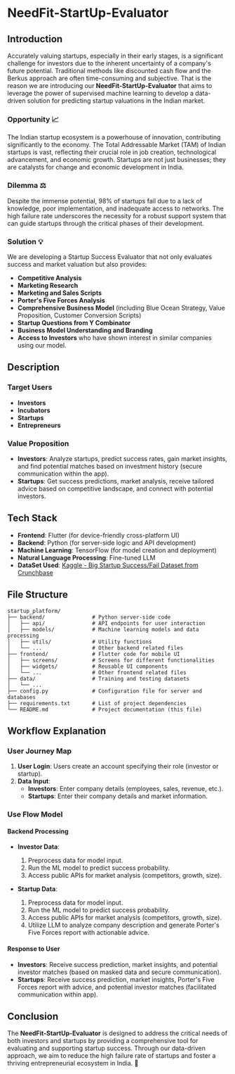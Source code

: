 # NeedFit-StartUp-Evaluator

## Introduction

Accurately valuing startups, especially in their early stages, is a significant challenge for investors due to the inherent uncertainty of a company's future potential. Traditional methods like discounted cash flow and the Berkus approach are often time-consuming and subjective. That is the reason we are introducing our **NeedFit-StartUp-Evaluator** that aims to leverage the power of supervised machine learning to develop a data-driven solution for predicting startup valuations in the Indian market.

### Opportunity 📈

The Indian startup ecosystem is a powerhouse of innovation, contributing significantly to the economy. The Total Addressable Market (TAM) of Indian startups is vast, reflecting their crucial role in job creation, technological advancement, and economic growth. Startups are not just businesses; they are catalysts for change and economic development in India.

### Dilemma ⚖️

Despite the immense potential, 98% of startups fail due to a lack of knowledge, poor implementation, and inadequate access to networks. The high failure rate underscores the necessity for a robust support system that can guide startups through the critical phases of their development.

### Solution 💡

We are developing a Startup Success Evaluator that not only evaluates success and market valuation but also provides:

- **Competitive Analysis**
- **Marketing Research**
- **Marketing and Sales Scripts**
- **Porter's Five Forces Analysis**
- **Comprehensive Business Model** (including Blue Ocean Strategy, Value Proposition, Customer Conversion Scripts)
- **Startup Questions from Y Combinator**
- **Business Model Understanding and Branding**
- **Access to Investors** who have shown interest in similar companies using our model.

## Description

### Target Users

- **Investors**
- **Incubators**
- **Startups**
- **Entrepreneurs**

### Value Proposition

- **Investors**: Analyze startups, predict success rates, gain market insights, and find potential matches based on investment history (secure communication within the app).
- **Startups**: Get success predictions, market analysis, receive tailored advice based on competitive landscape, and connect with potential investors.

## Tech Stack

- **Frontend**: Flutter (for device-friendly cross-platform UI)
- **Backend**: Python (for server-side logic and API development)
- **Machine Learning**: TensorFlow (for model creation and deployment)
- **Natural Language Processing**: Fine-tuned LLM
- **DataSet Used**: [Kaggle - Big Startup Success/Fail Dataset from Crunchbase](https://www.kaggle.com/datasets/yanmaksi/big-startup-secsees-fail-dataset-from-crunchbase/data)

## File Structure

```plaintext
startup_platform/
├── backend/               # Python server-side code
│   ├── api/               # API endpoints for user interaction
│   ├── models/            # Machine learning models and data processing
│   ├── utils/             # Utility functions
│   └── ...                # Other backend related files
├── frontend/              # Flutter code for mobile UI
│   ├── screens/           # Screens for different functionalities
│   ├── widgets/           # Reusable UI components
│   └── ...                # Other frontend related files
├── data/                  # Training and testing datasets
│   └── ...
├── config.py              # Configuration file for server and databases
├── requirements.txt       # List of project dependencies
└── README.md              # Project documentation (this file)
```

## Workflow Explanation

### User Journey Map

1. **User Login**: Users create an account specifying their role (investor or startup).
2. **Data Input**:
   - **Investors**: Enter company details (employees, sales, revenue, etc.).
   - **Startups**: Enter their company details and market information.

### Use Flow Model

#### Backend Processing

- **Investor Data**:
  1. Preprocess data for model input.
  2. Run the ML model to predict success probability.
  3. Access public APIs for market analysis (competitors, growth, size).
  
- **Startup Data**:
  1. Preprocess data for model input.
  2. Run the ML model to predict success probability.
  3. Access public APIs for market analysis (competitors, growth, size).
  4. Utilize LLM to analyze company description and generate Porter's Five Forces report with actionable advice.

#### Response to User

- **Investors**: Receive success prediction, market insights, and potential investor matches (based on masked data and secure communication).
- **Startups**: Receive success prediction, market insights, Porter's Five Forces report with advice, and potential investor matches (facilitated communication within app).

## Conclusion

The **NeedFit-StartUp-Evaluator** is designed to address the critical needs of both investors and startups by providing a comprehensive tool for evaluating and supporting startup success. Through our data-driven approach, we aim to reduce the high failure rate of startups and foster a thriving entrepreneurial ecosystem in India. 🚀
